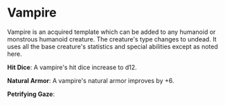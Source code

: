 # Vampire

Vampire is an acquired template which can be added to any humanoid or monstrous humanoid creature. The creature's type changes to undead. It uses all the base creature's statistics and special abilities except as noted here.

**Hit Dice**: A vampire's hit dice increase to d12.

**Natural Armor**: A vampire's natural armor improves by +6.

**Petrifying Gaze**: 